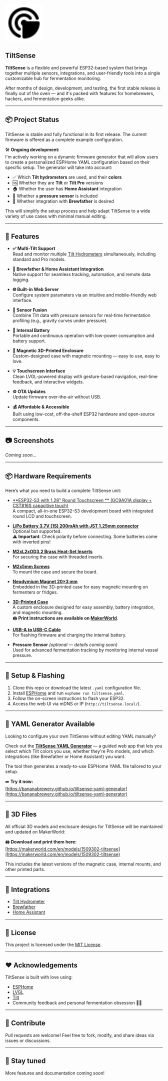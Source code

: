 <img src="assets/radar.svg" alt="TiltSense" width="120" />

## TiltSense

**TiltSense** is a flexible and powerful ESP32-based system that brings together multiple sensors, integrations, and
user-friendly tools into a single customizable hub for fermentation monitoring.

After months of design, development, and testing, the first stable release is finally out of the oven — and it's packed
with features for homebrewers, hackers, and fermentation geeks alike.

---

## 📦 Project Status

TiltSense is stable and fully functional in its first release. The current firmware is offered as a complete example
configuration.

🛠️ **Ongoing development:**  
I'm actively working on a dynamic firmware generator that will allow users to create a personalized ESPHome YAML
configuration based on their specific setup. The generator will take into account:

- ✅ Which **Tilt hydrometers** are used, and their **colors**
- 🆚 Whether they are **Tilt** or **Tilt Pro** versions
- 🏠 Whether the user has **Home Assistant** integration
- 💨 Whether a **pressure sensor** is included
- 📡 Whether integration with **Brewfather** is desired

This will simplify the setup process and help adapt TiltSense to a wide variety of use cases with minimal manual
editing.

---

## 🚀 Features

- **✅ Multi-Tilt Support**  
  Read and monitor multiple [Tilt Hydrometers](https://tilthydrometer.com/) simultaneously, including standard and Pro
  models.

- **📡 Brewfather & Home Assistant Integration**  
  Native support for seamless tracking, automation, and remote data logging.

- **🌐 Built-in Web Server**  
  Configure system parameters via an intuitive and mobile-friendly web interface.

- **🔀 Sensor Fusion**  
  Combine Tilt data with pressure sensors for real-time fermentation profiling (e.g., gravity curves under pressure).

- **🔋 Internal Battery**  
  Portable and continuous operation with low-power consumption and battery support.

- **🧲 Magnetic 3D-Printed Enclosure**  
  Custom-designed case with magnetic mounting — easy to use, easy to love.

- **💡 Touchscreen Interface**  
  Clean LVGL-powered display with gesture-based navigation, real-time feedback, and interactive widgets.

- **⚙️ OTA Updates**  
  Update firmware over-the-air without USB.

- **💰 Affordable & Accessible**  
  Built using low-cost, off-the-shelf ESP32 hardware and open-source components.

---

## 📷 Screenshots

*Coming soon…*

---

## 📦 Hardware Requirements

Here’s what you need to build a complete TiltSense unit:

- [**ESP32-S3 with 1.28" Round Touchscreen
  ** (GC9A01A display + CST816S capacitive touch)](https://s.click.aliexpress.com/e/_oBHq2mi)  
  A compact, all-in-one ESP32-S3 development board with integrated round LCD and touchscreen.

- [**LiPo Battery 3.7V (1S) 200mAh with JST 1.25mm connector**](https://s.click.aliexpress.com/e/_op2Asqw)  
  Optional but supported.  
  ⚠️ **Important**: Check polarity before connecting. Some batteries come with inverted pins!

- [**M2xL2xOD3.2 Brass Heat-Set Inserts**](https://s.click.aliexpress.com/e/_okAnuHg)  
  For securing the case with threaded inserts.

- [**M2x5mm Screws**](https://s.click.aliexpress.com/e/_omZDYlo)  
  To mount the case and secure the board.

- [**Neodymium Magnet 20×3 mm**](https://s.click.aliexpress.com/e/_oEioES6)  
  Embedded in the 3D-printed case for easy magnetic mounting on fermenters or fridges.

- [**3D-Printed Case**](https://makerworld.com/en/models/1509302-tiltsense#profileId-1580036)  
  A custom enclosure designed for easy assembly, battery integration, and magnetic mounting.  
  🖨️ **Print instructions are available
  on [MakerWorld](https://makerworld.com/en/models/1509302-tiltsense#profileId-1580036)**.

- [**USB-A to USB-C Cable**](https://s.click.aliexpress.com/e/_oCeMiAi)  
  For flashing firmware and charging the internal battery.

- **Pressure Sensor** *(optional — details coming soon)*  
  Used for advanced fermentation tracking by monitoring internal vessel pressure.

---

## 🔧 Setup & Flashing

1. Clone this repo or download the latest `.yaml` configuration file.
2. Install [ESPHome](https://esphome.io/) and run `esphome run tiltsense.yaml`.
3. Follow the on-screen instructions to flash your ESP32.
4. Access the web UI via mDNS or IP (`http://tiltsense.local/`).

---

## 🧰 YAML Generator Available

Looking to configure your own TiltSense without editing YAML manually?

Check out the [**TiltSense YAML Generator**](https://bananabrewery.github.io/tiltsense-yaml-generator) — a guided web
app that lets you select which Tilt colors you use, whether they're Pro models, and which integrations (like Brewfather
or Home Assistant) you want.

The tool then generates a ready-to-use ESPHome YAML file tailored to your setup.

➡️ **Try it now:**  
[https://bananabrewery.github.io/tiltsense-yaml-generator](https://bananabrewery.github.io/tiltsense-yaml-generator)


---

## 📁 3D Files

All official 3D models and enclosure designs for TiltSense will be maintained and updated on MakerWorld:

🖨️ **Download and print them here:**  
[https://makerworld.com/en/models/1509302-tiltsense](https://makerworld.com/en/models/1509302-tiltsense)

This includes the latest versions of the magnetic case, internal mounts, and other printed parts.

---

## 🤝 Integrations

- [Tilt Hydrometer](https://tilthydrometer.com/)
- [Brewfather](https://brewfather.app/)
- [Home Assistant](https://www.home-assistant.io/)

---

## 📝 License

This project is licensed under the [MIT License](LICENSE).

---

## ❤️ Acknowledgements

TiltSense is built with love using:

- [ESPHome](https://esphome.io/)
- [LVGL](https://lvgl.io/)
- [Tilt](https://tilthydrometer.com/)
- Community feedback and personal fermentation obsession 🧪🍻

---

## 🙌 Contribute

Pull requests are welcome! Feel free to fork, modify, and share ideas via issues or discussions.

---

## 📣 Stay tuned

More features and documentation coming soon!
